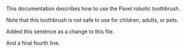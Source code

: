 This documentation describes how to use the Pavel robotic toothbrush.

Note that this toothbrush is not safe to use for children, adults, or pets.

Added this sentence as a change to this file.

And a final fourth line.
